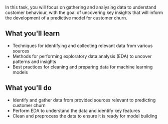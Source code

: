 In this task, you will focus on gathering and analysing data to understand customer behaviour, with the goal of uncovering key insights that will inform the development of a predictive model for customer churn.
## What you'll learn
- Techniques for identifying and collecting relevant data from various sources
- Methods for performing exploratory data analysis (EDA) to uncover patterns and insights
- Best practices for cleaning and preparing data for machine learning models
## What you'll do
- Identify and gather data from provided sources relevant to predicting customer churn
- Perform EDA to understand the data and identify key features
- Clean and preprocess the data to ensure it is ready for model building